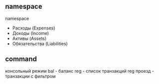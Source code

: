 ## namespace
namespace

* Расходы (Expenses)
* Доходы (Income)
* Активы (Assets)
* Обязательства (Liabilities)


## command
консольный режим
bal - баланс
reg - список транзакций
reg проезд - транзакции с фильтром


